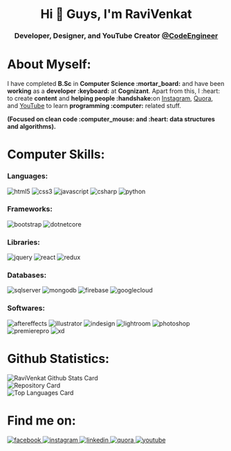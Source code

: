 <h1 align="center">Hi 👋 Guys, I'm RaviVenkat</h1>
<h3 align="center">Developer, Designer, and YouTube Creator <a href="https://www.youtube.com/channel/UCUmWAMfLPO3Q7v3w6yEaruQ">@CodeEngineer</a></h3>

# About Myself:

<p>I have completed <b>B.Sc</b> in <b>Computer Science :mortar_board:</b> and have been <b>working</b> as a <b>developer :keyboard:</b> at <b>Cognizant</b>. Apart from this, I :heart: to create <b>content</b> and <b>helping people :handshake:</b>on <a href="https://www.instagram.com/ravivenkatcreation/">Instagram</a>, <a href="https://www.quora.com/profile/%E0%AE%B0%E0%AE%B5%E0%AE%BF-%E0%AE%B5%E0%AF%86%E0%AE%99%E0%AF%8D%E0%AE%95%E0%AE%9F%E0%AF%8D-Ravi-Venkat">Quora</a>, and <a href="https://www.youtube.com/channel/UCUmWAMfLPO3Q7v3w6yEaruQ">YouTube</a> to learn <b>programming :computer:</b> related stuff.</p>
<p><b>(Focused on clean code :computer_mouse: and :heart: data structures and algorithms).</b></p>

# Computer Skills:

<h3>Languages:</h3>
<p>
<img alt="html5" src="https://img.shields.io/badge/-HTML-E34F26?style=flat-square&logo=html5&logoColor=white" />
<img alt="css3" src="https://img.shields.io/badge/-CSS-264de4?style=flat-square&logo=css3&logoColor=white" />
<img alt="javascript" src="https://img.shields.io/badge/-JavaScript-f67317?style=flat-square&logo=javascript&logoColor=white" />
<img alt="csharp" src="https://img.shields.io/badge/C%20Sharp-7F3089?style=flat-square&logo=c%20sharp&logoColor=white" />
<img alt="python" src="https://img.shields.io/badge/Python-376F9F?style=flat-square&logo=python&logoColor=white" />
</p>

<h3>Frameworks:</h3>
<p>
<img alt="bootstrap" src="https://img.shields.io/badge/Bootstrap-563D7C?style=flat-square&logo=bootstrap&logoColor=white" />
<img alt="dotnetcore" src="https://img.shields.io/badge/CORE-5C2D91?style=flat-square&logo=.net&logoColor=white" />
</p>

<h3>Libraries:</h3>
<p>
<img alt="jquery" src="https://img.shields.io/badge/JQuery-0769AD?style=flat-square&logo=jquery&logoColor=white" />
<img alt="react" src="https://img.shields.io/badge/React-61DAFB?style=flat-square&logo=react&logoColor=white" />
<img alt="redux" src="https://img.shields.io/badge/Redux-764ABC?style=flat-square&logo=redux&logoColor=white" />
</p>

<h3>Databases:</h3>
<p>
<img alt="sqlserver" src="https://img.shields.io/badge/SQL%20Server-CC2927?style=flat-square&logo=microsoft%20sql%20server&logoColor=white" />
<img alt="mongodb" src="https://img.shields.io/badge/MongoDB-47A248?style=flat-square&logo=mongodb&logoColor=white" />
<img alt="firebase" src="https://img.shields.io/badge/Firebase-FFCA28?style=flat-square&logo=firebase&logoColor=white" />
<img alt="googlecloud" src="https://img.shields.io/badge/Google%20Cloud-4285F4?style=flat-square&logo=google%20cloud&logoColor=white" />
</p>

<h3>Softwares:</h3>
<p>
<img alt="aftereffects" src="https://img.shields.io/badge/Adobe%20After%20Effects-9999FF?style=flat-square&logo=Adobe%20After%20Effects&logoColor=white" />
<img alt="illustrator" src="https://img.shields.io/badge/Adobe%20Illustrator-FF9A00?style=flat-square&logo=Adobe%20Illustrator&logoColor=white" />
<img alt="indesign" src="https://img.shields.io/badge/Adobe%20InDesign-FF3366?style=flat-square&logo=Adobe%20InDesign&logoColor=white" />
<img alt="lightroom" src="https://img.shields.io/badge/Adobe%20Lightroom-31A8FF?style=flat-square&logo=Adobe%20Lightroom&logoColor=white" />
<img alt="photoshop" src="https://img.shields.io/badge/Adobe%20Photoshop-31A8FF?style=flat-square&logo=adobe%20photoshop&logoColor=white" />
<img alt="premierepro" src="https://img.shields.io/badge/Adobe%20Premiere%20Pro-9999FF?style=flat-square&logo=Adobe%20Premiere%20Pro&logoColor=white" />
<img alt="xd" src="https://img.shields.io/badge/Adobe%20XD-FF61F6?style=flat-square&logo=Adobe%20XD&logoColor=white" />
</p>

# Github Statistics:

![RaviVenkat Github Stats Card](https://github-readme-stats.vercel.app/api?username=RaviVenkatCreation&count_private=true&show_icons=true)
<br/>
![Repository Card](https://github-readme-stats.vercel.app/api/pin/?username=RaviVenkatCreation&repo=RaviVenkatCreation)
<br/>
![Top Languages Card](https://github-readme-stats.vercel.app/api/top-langs/?username=RaviVenkatCreation&layout=compact)

# Find me on:

<a href="https://www.facebook.com/ravivenkatcreation" target="blank">
<img alt="facebook" src="https://img.shields.io/badge/Facebook-1877F2?style=flat-square&logo=Facebook&logoColor=white" />
</a>
<a href="https://www.instagram.com/ravivenkatcreation/" target="blank">
<img alt="instagram" src="https://img.shields.io/badge/Instagram-E4405F?style=flat-square&logo=Instagram&logoColor=white" />
</a>
<a href="https://www.linkedin.com/in/ravi-venkat/" target="blank">
<img alt="linkedin" src="https://img.shields.io/badge/LinkedIn-0077B5?style=flat-square&logo=LinkedIn&logoColor=white" />
</a>
<a href="https://www.quora.com/profile/%E0%AE%B0%E0%AE%B5%E0%AE%BF-%E0%AE%B5%E0%AF%86%E0%AE%99%E0%AF%8D%E0%AE%95%E0%AE%9F%E0%AF%8D-Ravi-Venkat" target="blank">
<img alt="quora" src="https://img.shields.io/badge/Quora-B92B27?style=flat-square&logo=Quora&logoColor=white" />
</a>
<a href="https://www.youtube.com/channel/UCUmWAMfLPO3Q7v3w6yEaruQ" target="blank">
<img alt="youtube" src="https://img.shields.io/badge/YouTube-FF0000?style=flat-square&logo=YouTube&logoColor=white" />
</a>
